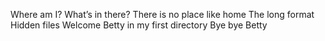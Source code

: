 Where am I?
What’s in there?
There is no place like home
The long format
Hidden files
Welcome
Betty in my first directory
Bye bye Betty
